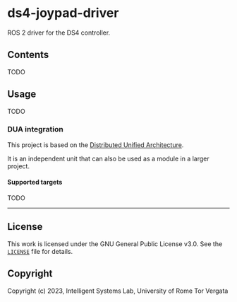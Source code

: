 # ds4-joypad-driver

ROS 2 driver for the DS4 controller.

## Contents

TODO

## Usage

TODO

### DUA integration

This project is based on the [Distributed Unified Architecture](dua-template.md).

It is an independent unit that can also be used as a module in a larger project.

#### Supported targets

TODO

---

## License

This work is licensed under the GNU General Public License v3.0. See the [`LICENSE`](LICENSE) file for details.

## Copyright

Copyright (c) 2023, Intelligent Systems Lab, University of Rome Tor Vergata
